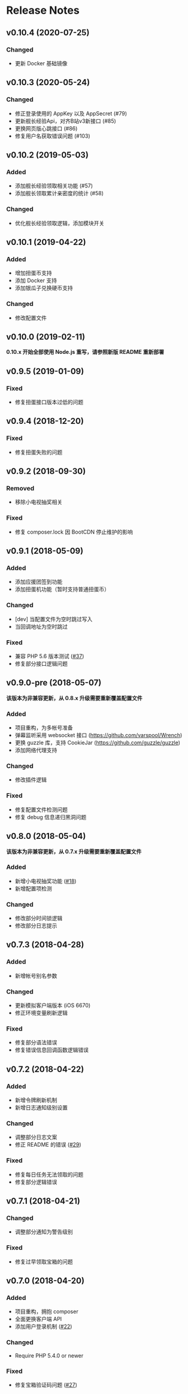 # Release Notes

## v0.10.4 (2020-07-25)

### Changed
- 更新 Docker 基础镜像

## v0.10.3 (2020-05-24)

### Changed
- 修正登录使用的 AppKey 以及 AppSecret (#79)
- 更新舰长经验Api，对齐B站v3新接口 (#85)
- 更换网页版心跳接口 (#86)
- 修复用户名获取错误问题 (#103)

## v0.10.2 (2019-05-03)

### Added
- 添加舰长经验领取相关功能 (#57)
- 添加舰长领取累计亲密度的统计 (#58)

### Changed
- 优化舰长经验领取逻辑，添加模块开关

## v0.10.1 (2019-04-22)

### Added
- 增加扭蛋币支持
- 添加 Docker 支持
- 添加银瓜子兑换硬币支持

### Changed
- 修改配置文件

## v0.10.0 (2019-02-11)

**0.10.x 开始全部使用 Node.js 重写，请参照新版 README 重新部署**

## v0.9.5 (2019-01-09)

### Fixed
- 修复扭蛋接口版本过低的问题

## v0.9.4 (2018-12-20)

### Fixed
- 修复扭蛋失败的问题

## v0.9.2 (2018-09-30)

### Removed
- 移除小电视抽奖相关

### Fixed
- 修复 composer.lock 因 BootCDN 停止维护的影响

## v0.9.1 (2018-05-09)

### Added
- 添加应援团签到功能
- 添加扭蛋机功能（暂时支持普通扭蛋币）

### Changed
- [dev] 当配置文件为空时跳过写入
- 当回调地址为空时跳过

### Fixed
- 兼容 PHP 5.6 版本测试 ([#37](https://github.com/metowolf/BilibiliHelper/issues/37))
- 修复部分接口逻辑问题


## v0.9.0-pre (2018-05-07)

**该版本为非兼容更新，从 0.8.x 升级需要重新覆盖配置文件**

### Added
- 项目重构，为多帐号准备
- 弹幕监听采用 websocket 接口 (https://github.com/varspool/Wrench)
- 更换 guzzle 库，支持 CookieJar (https://github.com/guzzle/guzzle)
- 添加网络代理支持

### Changed
- 修改插件逻辑

### Fixed
- 修复配置文件检测问题
- 修复 debug 信息递归黑洞问题


## v0.8.0 (2018-05-04)

**该版本为非兼容更新，从 0.7.x 升级需要重新覆盖配置文件**

### Added
- 新增小电视抽奖功能 ([#18](https://github.com/metowolf/BilibiliHelper/issues/18))
- 新增配置项检测

### Changed
- 修改部分时间锁逻辑
- 修改部分日志提示

## v0.7.3 (2018-04-28)

### Added
- 新增帐号别名参数

### Changed
- 更新模拟客户端版本 (iOS 6670)
- 修正环境变量刷新逻辑

### Fixed
- 修复部分语法错误
- 修复错误信息回调函数逻辑错误


## v0.7.2 (2018-04-22)

### Added
- 新增令牌刷新机制
- 新增日志通知级别设置

### Changed
- 调整部分日志文案
- 修正 README 的错误 ([#29](https://github.com/metowolf/BilibiliHelper/pull/29))

### Fixed
- 修复每日任务无法领取的问题
- 修复部分逻辑错误


## v0.7.1 (2018-04-21)

### Changed
- 调整部分通知为警告级别

### Fixed
- 修复过早领取宝箱的问题


## v0.7.0 (2018-04-20)

### Added
- 项目重构，拥抱 composer
- 全面更换客户端 API
- 添加用户登录机制 ([#22](https://github.com/metowolf/BilibiliHelper/issues/22))

### Changed
- Require PHP 5.4.0 or newer

### Fixed
- 修复宝箱验证码问题 ([#27](https://github.com/metowolf/BilibiliHelper/issues/27))
